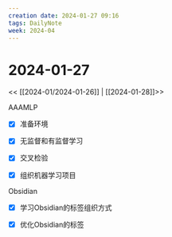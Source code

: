 ```yaml
---
creation date: 2024-01-27 09:16
tags: DailyNote
week: 2024-04
---
```


# 2024-01-27

<< [[2024-01/2024-01-26]] | [[2024-01-28]]>>

AAAMLP
- [x] 准备环境
- [x] 无监督和有监督学习
- [x] 交叉检验
- [x] 组织机器学习项目


Obsidian
- [x] 学习Obsidian的标签组织方式
- [x] 优化Obsidian的标签


